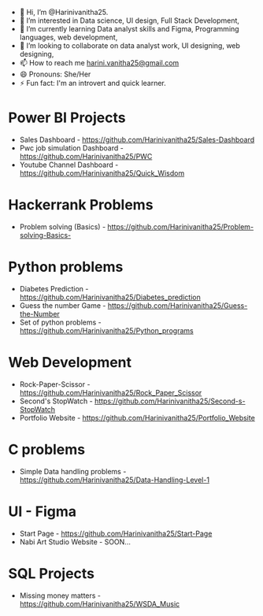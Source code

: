 - 👋 Hi, I’m @Harinivanitha25.
- 👀 I’m interested in Data science, UI design, Full Stack Development,
- 🌱 I’m currently learning Data analyst skills and Figma, Programming languages, web development, 
- 💞️ I’m looking to collaborate on data analyst work, UI designing, web designing, 
- 📫 How to reach me harini.vanitha25@gmail.com
- 😄 Pronouns: She/Her
- ⚡ Fun fact: I'm an introvert and quick learner.

# Power BI Projects
 - Sales Dashboard  - https://github.com/Harinivanitha25/Sales-Dashboard
 - Pwc job simulation Dashboard - https://github.com/Harinivanitha25/PWC
 - Youtube Channel Dashboard - https://github.com/Harinivanitha25/Quick_Wisdom

# Hackerrank Problems
 - Problem solving (Basics) - https://github.com/Harinivanitha25/Problem-solving-Basics-

# Python problems
 - Diabetes Prediction - https://github.com/Harinivanitha25/Diabetes_prediction
 - Guess the number Game - https://github.com/Harinivanitha25/Guess-the-Number
 - Set of python problems - https://github.com/Harinivanitha25/Python_programs

# Web Development
 - Rock-Paper-Scissor - https://github.com/Harinivanitha25/Rock_Paper_Scissor
 - Second's StopWatch - https://github.com/Harinivanitha25/Second-s-StopWatch
 - Portfolio Website -  https://github.com/Harinivanitha25/Portfolio_Website

# C problems
 - Simple Data handling problems - https://github.com/Harinivanitha25/Data-Handling-Level-1

# UI - Figma
 - Start Page - https://github.com/Harinivanitha25/Start-Page
 - Nabi Art Studio Website - SOON...

# SQL Projects
 - Missing money matters - https://github.com/Harinivanitha25/WSDA_Music


<!---
Harinivanitha25/Harinivanitha25 is a ✨ special ✨ repository because its `README.md` (this file) appears on your GitHub profile.
You can click the Preview link to take a look at your changes.
--->
